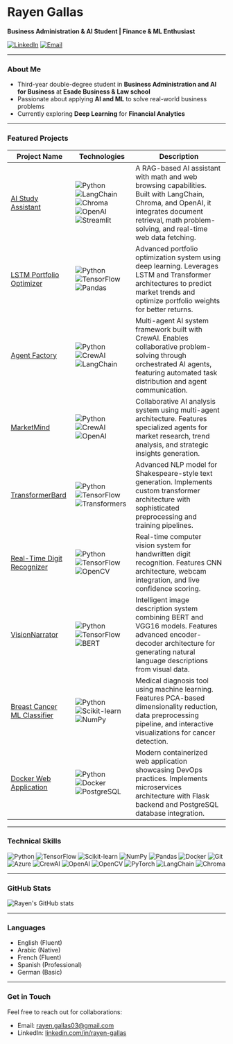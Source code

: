 # Rayen Gallas

**Business Administration & AI Student | Finance & ML Enthusiast**

[![LinkedIn](https://img.shields.io/badge/-LinkedIn-blue?style=flat-square&logo=linkedin)](https://www.linkedin.com/in/rayen-gallas)
[![Email](https://img.shields.io/badge/-Email-red?style=flat-square&logo=gmail&logoColor=white)](mailto:rayen.gallas03@gmail.com)

---

### **About Me**
- Third-year double-degree student in **Business Administration and AI for Business** at **Esade Business & Law school**
- Passionate about applying **AI and ML** to solve real-world business problems
- Currently exploring **Deep Learning** for **Financial Analytics**

---

### **Featured Projects**
| **Project Name** | **Technologies** | **Description** |
|-----------------|------------------|-----------------|
| [AI Study Assistant](https://github.com/rayen003/RAG-Powered-Study-Assistant) | ![Python](https://img.shields.io/badge/-Python-3776AB?style=flat-square&logo=python&logoColor=white) ![LangChain](https://img.shields.io/badge/-LangChain-3178C6?style=flat-square) ![Chroma](https://img.shields.io/badge/-Chroma-FF6F00?style=flat-square) ![OpenAI](https://img.shields.io/badge/-OpenAI-412991?style=flat-square) ![Streamlit](https://img.shields.io/badge/-Streamlit-FF4B4B?style=flat-square) | A RAG-based AI assistant with math and web browsing capabilities. Built with LangChain, Chroma, and OpenAI, it integrates document retrieval, math problem-solving, and real-time web data fetching. |
| [LSTM Portfolio Optimizer](https://github.com/rayen003/lstm-portfolio-optimizer) | ![Python](https://img.shields.io/badge/-Python-3776AB?style=flat-square&logo=python&logoColor=white) ![TensorFlow](https://img.shields.io/badge/-TensorFlow-FF6F00?style=flat-square&logo=tensorflow&logoColor=white) ![Pandas](https://img.shields.io/badge/-Pandas-150458?style=flat-square&logo=pandas&logoColor=white) | Advanced portfolio optimization system using deep learning. Leverages LSTM and Transformer architectures to predict market trends and optimize portfolio weights for better returns. |
| [Agent Factory](https://github.com/rayen003/AgentFactory) | ![Python](https://img.shields.io/badge/-Python-3776AB?style=flat-square&logo=python&logoColor=white) ![CrewAI](https://img.shields.io/badge/-CrewAI-black?style=flat-square) ![LangChain](https://img.shields.io/badge/-LangChain-3178C6?style=flat-square) | Multi-agent AI system framework built with CrewAI. Enables collaborative problem-solving through orchestrated AI agents, featuring automated task distribution and agent communication. |
| [MarketMind](https://github.com/rayen003/Agents) | ![Python](https://img.shields.io/badge/-Python-3776AB?style=flat-square&logo=python&logoColor=white) ![CrewAI](https://img.shields.io/badge/-CrewAI-black?style=flat-square) ![OpenAI](https://img.shields.io/badge/-OpenAI-412991?style=flat-square) | Collaborative AI analysis system using multi-agent architecture. Features specialized agents for market research, trend analysis, and strategic insights generation. |
| [TransformerBard](https://github.com/rayen003/TransformerBard-Advanced-NLP-for-Shakespeare-Text-Generation) | ![Python](https://img.shields.io/badge/-Python-3776AB?style=flat-square&logo=python&logoColor=white) ![TensorFlow](https://img.shields.io/badge/-TensorFlow-FF6F00?style=flat-square&logo=tensorflow&logoColor=white) ![Transformers](https://img.shields.io/badge/-Transformers-yellow?style=flat-square) | Advanced NLP model for Shakespeare-style text generation. Implements custom transformer architecture with sophisticated preprocessing and training pipelines. |
| [Real-Time Digit Recognizer](https://github.com/rayen003/RealTimeDigitRecognizer) | ![Python](https://img.shields.io/badge/-Python-3776AB?style=flat-square&logo=python&logoColor=white) ![TensorFlow](https://img.shields.io/badge/-TensorFlow-FF6F00?style=flat-square&logo=tensorflow&logoColor=white) ![OpenCV](https://img.shields.io/badge/-OpenCV-5C3EE8?style=flat-square&logo=opencv&logoColor=white) | Real-time computer vision system for handwritten digit recognition. Features CNN architecture, webcam integration, and live confidence scoring. |
| [VisionNarrator](https://github.com/rayen003/ImageToText-Model) | ![Python](https://img.shields.io/badge/-Python-3776AB?style=flat-square&logo=python&logoColor=white) ![TensorFlow](https://img.shields.io/badge/-TensorFlow-FF6F00?style=flat-square&logo=tensorflow&logoColor=white) ![BERT](https://img.shields.io/badge/-BERT-lightgrey?style=flat-square) | Intelligent image description system combining BERT and VGG16 models. Features advanced encoder-decoder architecture for generating natural language descriptions from visual data. |
| [Breast Cancer ML Classifier](https://github.com/rayen003/medical-diagnosis-ml) | ![Python](https://img.shields.io/badge/-Python-3776AB?style=flat-square&logo=python&logoColor=white) ![Scikit-learn](https://img.shields.io/badge/-Scikit--learn-F7931E?style=flat-square&logo=scikit-learn&logoColor=white) ![NumPy](https://img.shields.io/badge/-NumPy-013243?style=flat-square&logo=numpy&logoColor=white) | Medical diagnosis tool using machine learning. Features PCA-based dimensionality reduction, data preprocessing pipeline, and interactive visualizations for cancer detection. |
| [Docker Web Application](https://github.com/rayen003/Web_app) | ![Python](https://img.shields.io/badge/-Python-3776AB?style=flat-square&logo=python&logoColor=white) ![Docker](https://img.shields.io/badge/-Docker-2496ED?style=flat-square&logo=docker&logoColor=white) ![PostgreSQL](https://img.shields.io/badge/-PostgreSQL-336791?style=flat-square&logo=postgresql&logoColor=white) | Modern containerized web application showcasing DevOps practices. Implements microservices architecture with Flask backend and PostgreSQL database integration. |

---

### **Technical Skills**
![Python](https://img.shields.io/badge/-Python-3776AB?style=flat-square&logo=python&logoColor=white)
![TensorFlow](https://img.shields.io/badge/-TensorFlow-FF6F00?style=flat-square&logo=tensorflow&logoColor=white)
![Scikit-learn](https://img.shields.io/badge/-Scikit--learn-F7931E?style=flat-square&logo=scikit-learn&logoColor=white)
![NumPy](https://img.shields.io/badge/-NumPy-013243?style=flat-square&logo=numpy&logoColor=white)
![Pandas](https://img.shields.io/badge/-Pandas-150458?style=flat-square&logo=pandas&logoColor=white)
![Docker](https://img.shields.io/badge/-Docker-2496ED?style=flat-square&logo=docker&logoColor=white)
![Git](https://img.shields.io/badge/-Git-F05032?style=flat-square&logo=git&logoColor=white)
![Azure](https://img.shields.io/badge/-Azure-0089D6?style=flat-square&logo=microsoft-azure&logoColor=white)
![CrewAI](https://img.shields.io/badge/-CrewAI-black?style=flat-square)
![OpenAI](https://img.shields.io/badge/-OpenAI-412991?style=flat-square)
![OpenCV](https://img.shields.io/badge/-OpenCV-5C3EE8?style=flat-square&logo=opencv&logoColor=white)
![PyTorch](https://img.shields.io/badge/-PyTorch-EE4C2C?style=flat-square&logo=pytorch&logoColor=white)
![LangChain](https://img.shields.io/badge/-LangChain-3178C6?style=flat-square)
![Chroma](https://img.shields.io/badge/-Chroma-FF6F00?style=flat-square)

---

### **GitHub Stats**
![Rayen's GitHub stats](https://github-readme-stats.vercel.app/api?username=rayen003&show_icons=true&theme=dark)

---

### **Languages**
- English (Fluent)
- Arabic (Native)
- French (Fluent)
- Spanish (Professional)
- German (Basic)

---

### **Get in Touch**
Feel free to reach out for collaborations:
- Email: [rayen.gallas03@gmail.com](mailto:rayen.gallas03@gmail.com)
- LinkedIn: [linkedin.com/in/rayen-gallas](https://www.linkedin.com/in/rayen-gallas)
